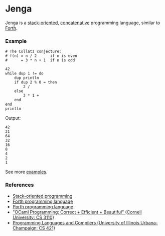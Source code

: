 # Jenga

Jenga is a [stack-oriented](https://en.wikipedia.org/wiki/Stack-oriented_programming), [concatenative](https://en.wikipedia.org/wiki/Concatenative_programming_language) programming language, similar to [Forth](https://en.wikipedia.org/wiki/Forth_(programming_language)).

### Example

```
# The Collatz conjecture:
# f(n) = n / 2      if n is even
#      = 3 * n + 1  if n is odd

42
while dup 1 != do
    dup println
    if dup 2 % 0 = then
        2 /
    else
        3 * 1 +
    end
end
println
```

Output:

```
42
21
64
32
16
8
4
2
1
```

See more [examples](https://github.com/jdpmk/jenga/tree/master/examples).

### References

- [Stack-oriented programming](https://en.wikipedia.org/wiki/Stack-oriented_programming)
- [Forth programming language](https://en.wikipedia.org/wiki/Forth_(programming_language))
- [Porth programming language](https://gitlab.com/tsoding/porth)
- ["OCaml Programming: Correct + Efficient + Beautiful" (Cornell University: CS 3110)](https://github.com/cs3110/textbook)
- [Programming Languages and Compilers (University of Illinois Urbana-Champaign: CS 421)](https://courses.engr.illinois.edu/cs421/fa2022/)
